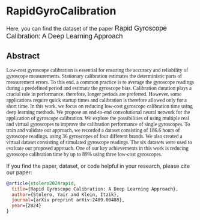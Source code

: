 # RapidGyroCalibration

Here, you can find the dataset of the paper <span style="font-family:Arial; font-size:18px;">Rapid Gyroscope Calibration: A Deep Learning Approach </span>

## Abstract

<p style="font-family:Verdana; font-size:14px;">
Low-cost gyroscope calibration is essential for ensuring the accuracy and reliability of gyroscope measurements. Stationary calibration estimates the deterministic parts of measurement errors. To this end, a common practice is to average the gyroscope readings during a predefined period and estimate the gyroscope bias. Calibration duration plays a crucial role in performance, therefore, longer periods are preferred. However, some applications require quick startup times and calibration is therefore allowed only for a short time. In this work, we focus on reducing low-cost gyroscope calibration time using deep learning methods. We propose an end-to-end convolutional neural network for the application of gyroscope calibration. We explore the possibilities of using multiple real and virtual gyroscopes to improve the calibration performance of single gyroscopes. To train and validate our approach, we recorded a dataset consisting of 186.6 hours of gyroscope readings, using 36 gyroscopes of four different brands. We also created a virtual dataset consisting of simulated gyroscope readings. The six datasets were used to evaluate our proposed approach. One of our key achievements in this work is reducing gyroscope calibration time by up to 89% using three low-cost gyroscopes. 
</p>



If you find the paper, dataset, or code helpful in your research, please cite our paper:
```bibtex
@article{stolero2024rapid,
  title={Rapid Gyroscope Calibration: A Deep Learning Approach},
  author={Stolero, Yair and Klein, Itzik},
  journal={arXiv preprint arXiv:2409.00488},
  year={2024}
}
